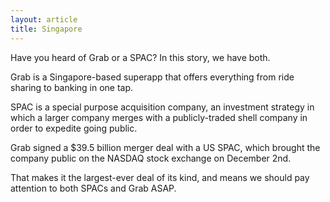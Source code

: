 ```yaml
---
layout: article
title: Singapore
---
```


Have you heard of Grab or a SPAC? In this story, we have both.

Grab is a Singapore-based superapp that offers everything from ride sharing to banking in one tap.

SPAC is a special purpose acquisition company, an investment strategy in which a larger company merges with a publicly-traded shell company in order to expedite going public.

Grab signed a $39.5 billion merger deal with a US SPAC, which brought the company public on the NASDAQ stock exchange on December 2nd.

That makes it the largest-ever deal of its kind, and means we should pay attention to both SPACs and Grab ASAP.
